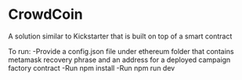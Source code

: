 # CrowdCoin
A solution similar to Kickstarter that is built on top of a smart contract

To run:
-Provide a config.json file under ethereum folder that contains metamask recovery phrase and an address for a deployed campaign factory contract
-Run npm install
-Run npm run dev
